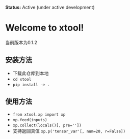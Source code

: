 **Status:** Active (under active development)

Welcome to xtool! 
==================================
当前版本为0.1.2

## 安装方法
- 下载此仓库到本地
- ```cd xtool```
- ```pip install -e .```

## 使用方法
- ```from xtool.xp import xp```
- ```xp.feed(inputs)```
- ```xp.collect(locals()[, pre=''])```
- 支持返回真值
```xp.p('tensor_var'[, num=20, r=False])```
